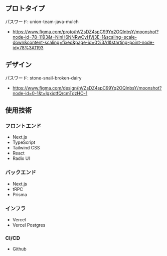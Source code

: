 ## プロトタイプ
パスワード: union-team-java-mulch
- https://www.figma.com/proto/hVZsDZ4spC99Yq2OQlnbsY/moonshot?node-id=78-1193&t=NinH6NNRwCyHVj3E-1&scaling=scale-down&content-scaling=fixed&page-id=0%3A1&starting-point-node-id=78%3A1193

## デザイン
パスワード: stone-snail-broken-dairy
- https://www.figma.com/design/hVZsDZ4spC99Yq2OQlnbsY/moonshot?node-id=0-1&t=lgxiotfQrcmTdzHO-1

## 使用技術
### フロントエンド
- Next.js
- TypeScript
- Tailwind CSS
- React
- Radix UI

### バックエンド
- Next.js
- tRPC
- Prisma

### インフラ
- Vercel
- Vercel Postgres

### CI/CD
- Github
